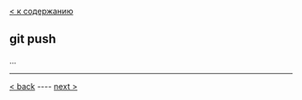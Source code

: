 [< к содержанию](./readme.md)
## git push

...

---
[< back](./commit.md) ---- [next >](./reset.md)
